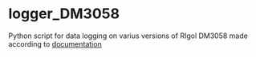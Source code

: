 # logger_DM3058
Python script for data logging on varius versions of RIgol DM3058 made according to [documentation](https://www.batronix.com/files/Rigol/Multimeter/DM3058/DM3058_ProgrammingGuide_EN.pdf)
